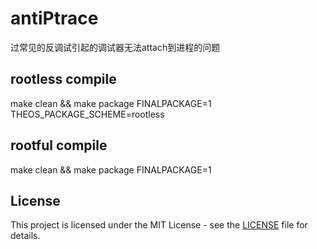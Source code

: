 # antiPtrace
过常见的反调试引起的调试器无法attach到进程的问题

## rootless compile
make clean && make package  FINALPACKAGE=1 THEOS_PACKAGE_SCHEME=rootless

## rootful compile
make clean && make package  FINALPACKAGE=1

## License
This project is licensed under the MIT License - see the [LICENSE](LICENSE) file for details.